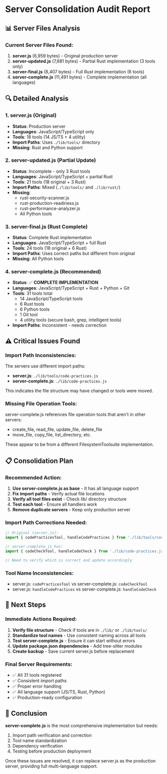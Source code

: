 # Server Consolidation Audit Report

## 📊 Server Files Analysis

### Current Server Files Found:
1. **server.js** (6,959 bytes) - Original production server
2. **server-updated.js** (7,681 bytes) - Partial Rust implementation (3 tools only)
3. **server-final.js** (8,407 bytes) - Full Rust implementation (6 tools)
4. **server-complete.js** (11,491 bytes) - Complete implementation (all languages)

## 🔍 Detailed Analysis

### 1. server.js (Original)
- **Status**: Production server
- **Languages**: JavaScript/TypeScript only
- **Tools**: 18 tools (14 JS/TS + 4 utility)
- **Import Paths**: Uses `./lib/tools/` directory
- **Missing**: Rust and Python support

### 2. server-updated.js (Partial Update)
- **Status**: Incomplete - only 3 Rust tools
- **Languages**: JavaScript/TypeScript + partial Rust
- **Tools**: 21 tools (18 original + 3 Rust)
- **Import Paths**: Mixed (`./lib/tools/` and `./lib/rust/`)
- **Missing**: 
  - rust-security-scanner.js
  - rust-production-readiness.js  
  - rust-performance-analyzer.js
  - All Python tools

### 3. server-final.js (Rust Complete)
- **Status**: Complete Rust implementation
- **Languages**: JavaScript/TypeScript + full Rust
- **Tools**: 24 tools (18 original + 6 Rust)
- **Import Paths**: Uses correct paths but different from original
- **Missing**: All Python tools

### 4. server-complete.js (Recommended)
- **Status**: ✅ **COMPLETE IMPLEMENTATION**
- **Languages**: JavaScript/TypeScript + Rust + Python + Git
- **Tools**: 31 tools total
  - 14 JavaScript/TypeScript tools
  - 6 Rust tools
  - 6 Python tools
  - 1 Git tool
  - 4 utility tools (secure bash, grep, intelligent tools)
- **Import Paths**: Inconsistent - needs correction

## ⚠️ Critical Issues Found

### Import Path Inconsistencies:
The servers use different import paths:
- **server.js**: `./lib/tools/code-practices.js`
- **server-complete.js**: `./lib/code-practices.js`

This indicates the file structure may have changed or tools were moved.

### Missing File Operation Tools:
server-complete.js references file operation tools that aren't in other servers:
- create_file, read_file, update_file, delete_file
- move_file, copy_file, list_directory, etc.

These appear to be from a different FilesystemToolsuite implementation.

## 📋 Consolidation Plan

### Recommended Action:
1. **Use server-complete.js as base** - It has all language support
2. **Fix import paths** - Verify actual file locations
3. **Verify all tool files exist** - Check lib/ directory structure
4. **Test each tool** - Ensure all handlers work
5. **Remove duplicate servers** - Keep only production server

### Import Path Corrections Needed:
```javascript
// Original (server.js):
import { codePracticesTool, handleCodePractices } from './lib/tools/code-practices.js';

// server-complete.js has:
import { codeCheckTool, handleCodeCheck } from './lib/code-practices.js';

// Need to verify which is correct and update accordingly
```

### Tool Name Inconsistencies:
- server.js: `codePracticesTool` vs server-complete.js: `codeCheckTool`
- server.js: `handleCodePractices` vs server-complete.js: `handleCodeCheck`

## 🚀 Next Steps

### Immediate Actions Required:
1. **Verify file structure** - Check if tools are in `./lib/` or `./lib/tools/`
2. **Standardize tool names** - Use consistent naming across all tools
3. **Test server-complete.js** - Ensure it can start without errors
4. **Update package.json dependencies** - Add tree-sitter modules
5. **Create backup** - Save current server.js before replacement

### Final Server Requirements:
- ✅ All 31 tools registered
- ✅ Consistent import paths
- ✅ Proper error handling
- ✅ All language support (JS/TS, Rust, Python)
- ✅ Production-ready configuration

## 📝 Conclusion

**server-complete.js** is the most comprehensive implementation but needs:
1. Import path verification and correction
2. Tool name standardization  
3. Dependency verification
4. Testing before production deployment

Once these issues are resolved, it can replace server.js as the production server, providing full multi-language support.